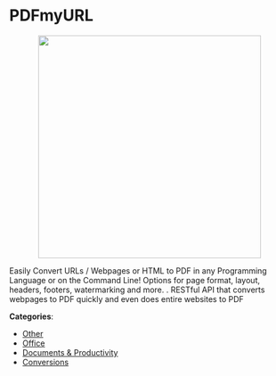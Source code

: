 # PDFmyURL
<p align="center">
    <img width="400" src="https://raw.githubusercontent.com/apis-list/apis-list/apis/pdfmyurl/logo_256x256.png" />
</p>

Easily Convert URLs / Webpages or HTML to PDF in any Programming Language or on the Command Line! Options for page format, layout, headers, footers, watermarking and more. . RESTful API that converts webpages to PDF quickly and even does entire websites to PDF



**Categories**:
- [Other](https://github.com/apis-list/apis-list#other)
- [Office](https://github.com/apis-list/apis-list#office)
- [Documents & Productivity](https://github.com/apis-list/apis-list#documents-and-productivity)
- [Conversions](https://github.com/apis-list/apis-list#conversions)







